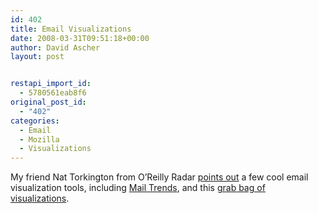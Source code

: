 ```yaml
---
id: 402
title: Email Visualizations
date: 2008-03-31T09:51:18+00:00
author: David Ascher
layout: post


restapi_import_id:
  - 5780561eab8f6
original_post_id:
  - "402"
categories:
  - Email
  - Mozilla
  - Visualizations
---
```

My friend Nat Torkington from O&#8217;Reilly Radar [points out](http://radar.oreilly.com/archives/2008/03/radar-roundup-web.html) a few cool email visualization tools, including [Mail Trends](http://blog.persistent.info/2008/03/mail-trends.html), and this [grab bag of visualizations](http://flowingdata.com/2008/03/19/21-ways-to-visualize-and-explore-your-email-inbox/).